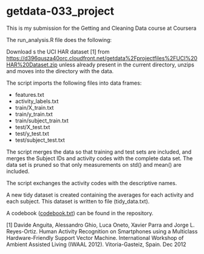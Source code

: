 # getdata-033_project

This is my submission for the Getting and Cleaning Data course at Coursera

The run_analysis.R file does the following:

Download s the UCI HAR dataset [1] from https://d396qusza40orc.cloudfront.net/getdata%2Fprojectfiles%2FUCI%20HAR%20Dataset.zip unless already present in the current directory, unzips and moves into the directory with the data.

The script imports the following files into data frames:
 - features.txt
 - activity_labels.txt
 - train/X_train.txt
 - train/y_train.txt
 - train/subject_train.txt
 - test/X_test.txt
 - test/y_test.txt
 - test/subject_test.txt

The script merges the data so that training and test sets are included, and merges the Subject IDs and activity codes with the complete data set. The data set is pruned so that only measurements on std() and mean() are included.

The script exchanges the activity codes with the descriptive names.

A new tidy dataset is created containing the averages for each activity and each subject. This dataset is written to file  (tidy_data.txt).

A codebook (<a href="https://github.com/ahazu/getdata-033_project/blob/master/codebook.txt">codebook.txt</a>) can be found in the repository.

[1] Davide Anguita, Alessandro Ghio, Luca Oneto, Xavier Parra and Jorge L. Reyes-Ortiz. Human Activity Recognition on Smartphones using a Multiclass Hardware-Friendly Support Vector Machine. International Workshop of Ambient Assisted Living (IWAAL 2012). Vitoria-Gasteiz, Spain. Dec 2012

